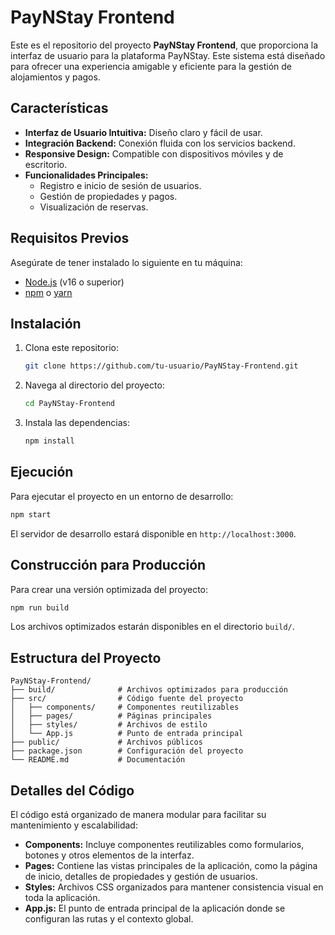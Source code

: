 # PayNStay Frontend

Este es el repositorio del proyecto **PayNStay Frontend**, que proporciona la interfaz de usuario para la plataforma PayNStay. Este sistema está diseñado para ofrecer una experiencia amigable y eficiente para la gestión de alojamientos y pagos.

## Características

- **Interfaz de Usuario Intuitiva:** Diseño claro y fácil de usar.
- **Integración Backend:** Conexión fluida con los servicios backend.
- **Responsive Design:** Compatible con dispositivos móviles y de escritorio.
- **Funcionalidades Principales:**
  - Registro e inicio de sesión de usuarios.
  - Gestión de propiedades y pagos.
  - Visualización de reservas.

## Requisitos Previos

Asegúrate de tener instalado lo siguiente en tu máquina:

- [Node.js](https://nodejs.org/) (v16 o superior)
- [npm](https://www.npmjs.com/) o [yarn](https://yarnpkg.com/)

## Instalación

1. Clona este repositorio:
   ```bash
   git clone https://github.com/tu-usuario/PayNStay-Frontend.git
   ```

2. Navega al directorio del proyecto:
   ```bash
   cd PayNStay-Frontend
   ```

3. Instala las dependencias:
   ```bash
   npm install
   ```

## Ejecución

Para ejecutar el proyecto en un entorno de desarrollo:

```bash
npm start
```

El servidor de desarrollo estará disponible en `http://localhost:3000`.

## Construcción para Producción

Para crear una versión optimizada del proyecto:

```bash
npm run build
```

Los archivos optimizados estarán disponibles en el directorio `build/`.

## Estructura del Proyecto

```
PayNStay-Frontend/
├── build/              # Archivos optimizados para producción
├── src/                # Código fuente del proyecto
│   ├── components/     # Componentes reutilizables
│   ├── pages/          # Páginas principales
│   ├── styles/         # Archivos de estilo
│   └── App.js          # Punto de entrada principal
├── public/             # Archivos públicos
├── package.json        # Configuración del proyecto
└── README.md           # Documentación
```

## Detalles del Código

El código está organizado de manera modular para facilitar su mantenimiento y escalabilidad:

- **Components:** Incluye componentes reutilizables como formularios, botones y otros elementos de la interfaz.
- **Pages:** Contiene las vistas principales de la aplicación, como la página de inicio, detalles de propiedades y gestión de usuarios.
- **Styles:** Archivos CSS organizados para mantener consistencia visual en toda la aplicación.
- **App.js:** El punto de entrada principal de la aplicación donde se configuran las rutas y el contexto global.





